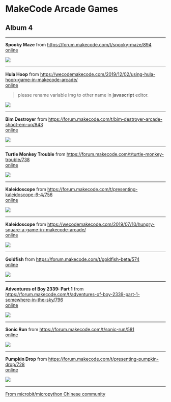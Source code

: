 # MakeCode Arcade Games
## Album 4

---------

**Spooky Maze** from https://forum.makecode.com/t/spooky-maze/894  
[online](https://arcade.makecode.com/44722-06544-87502-07916)

![](arcade-Spooky-Maze.gif)

---------

**Hula Hoop** from https://wecodemakecode.com/2019/12/02/using-hula-hoop-game-in-makecode-arcade/  
[online](https://makecode.com/_fViaJ0hxbfd5)
>please rename variable img to other name in **javascript** editor.   

![](arcade-Hula-Hoop-30.gif)

---------

**Bim Destroyer** from https://forum.makecode.com/t/bim-destroyer-arcade-shoot-em-up/843  
[online](https://arcade.makecode.com/56140-18618-58685-21573)

![](arcade-Bim-Destroyer.gif)

---------

**Turtle Monkey Trouble** from https://forum.makecode.com/t/turtle-monkey-trouble/738  
[online](https://arcade.makecode.com/23271-75704-99614-13274)

![](arcade-Turtle-Monkey-Trouble---Beta-Test.gif)

---------

**Kaleidoscope** from https://forum.makecode.com/t/presenting-kaleidoscope-6-4/756  
[online](https://arcade.makecode.com/08171-83933-23493-96665)

![](arcade-Kaleidoscope-64.gif)

---------

**Kaleidoscope** from https://wecodemakecode.com/2019/07/10/hungry-square-a-game-in-makecode-arcade/  
[online](https://arcade.makecode.com/41032-35166-03730-20820)

![](arcade-Hungry-Square-22.gif)

---------

**Goldfish** from https://forum.makecode.com/t/goldfish-beta/574  
[online](https://arcade.makecode.com/21618-92575-18253-66429)

![](arcade-Goldfish-BETA.gif)

---------

**Adventures of Boy 2339: Part 1** from https://forum.makecode.com/t/adventures-of-boy-2339-part-1-somewhere-in-the-sky/796  
[online](https://makecode.com/_EAU88Hc3fDFT)

![](arcade-Adventures-of-Boy-2339Part-1.gif)

---------

**Sonic Run** from https://forum.makecode.com/t/sonic-run/581  
[online](https://arcade.makecode.com/07647-10980-03724-42138)

![](arcade-Sonic-Run.gif)

---------

**Pumpkin Drop** from https://forum.makecode.com/t/presenting-pumpkin-drop/728  
[online](https://arcade.makecode.com/23830-78466-67265-88585)

![](arcade-Pumpkin-Drop.gif)

---------

[From microbit/micropython Chinese community](http://www.micropython.org.cn)
